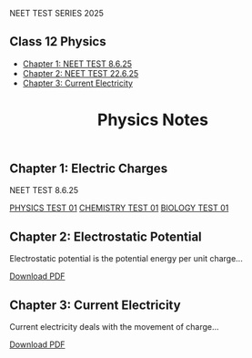 NEET TEST SERIES 2025
<!DOCTYPE html>
<html lang="en">
<head>
    <meta charset="UTF-8">
    <meta name="viewport" content="width=device-width, initial-scale=1.0">
    <title>Physics by D S More</title>
    <link rel="stylesheet" href="styles.css">
    <script defer src="script.js"></script>
</head>
<body>
    <aside class="sidebar">
        <h2>Class 12 Physics</h2>
        <ul id="notes-menu">
            <li><a href="#chapter1">Chapter 1: NEET TEST 8.6.25</a></li>
            <li><a href="#chapter2">Chapter 2: NEET TEST 22.6.25</a></li>
            <li><a href="#chapter3">Chapter 3: Current Electricity</a></li>
        </ul>
    </aside>
    <main class="content">
        <header>
            <h1>Physics Notes</h1>
        </header>
        <section id="chapter1" class="note-section">
            <h2>Chapter 1: Electric Charges</h2>
            <p>NEET TEST 8.6.25</p>
            <a href="https://docs.google.com/forms/d/e/1FAIpQLSf9CZhoWIBzgo6aJptAsvU6He7HStPt42YHoWS_7j4zincDUQ/viewform?usp=sharing&ouid=112114855910623175157" >PHYSICS TEST 01</a>
            <a href="https://docs.google.com/forms/d/e/1FAIpQLScCDu1gnzORHiuPzC_mf8Nwt4j9XqN_pfwmZgVPZIWmJC-8Zg/viewform?usp=sharing&ouid=112114855910623175157" >CHEMISTRY TEST 01</a>
            <a href="https://docs.google.com/forms/d/e/1FAIpQLSeKh3fAr36BjxYNhavrMyGqWP4BQ3fAcHDhe1S7zj0NU2Wd0Q/viewform?usp=sharing&ouid=112114855910623175157" >BIOLOGY TEST 01</a>
        </section>
        <section id="chapter2" class="note-section">
            <h2>Chapter 2: Electrostatic Potential</h2>
            <p>Electrostatic potential is the potential energy per unit charge...</p>
            <a href="notes/electrostatic_potential.pdf" class="download-btn" target="_blank">Download PDF</a>
        </section>
        <section id="chapter3" class="note-section">
            <h2>Chapter 3: Current Electricity</h2>
            <p>Current electricity deals with the movement of charge...</p>
            <a href="notes/current_electricity.pdf" class="download-btn" target="_blank">Download PDF</a>
        </section>
    </main>

</body>
</html>
